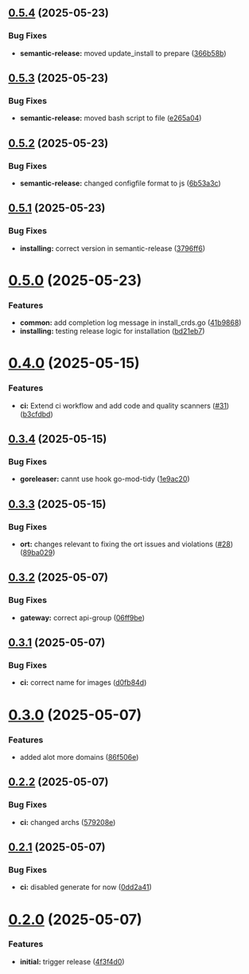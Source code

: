 ## [0.5.4](https://github.com/telekom/controlplane-mono/compare/v0.5.3...v0.5.4) (2025-05-23)


### Bug Fixes

* **semantic-release:** moved update_install to prepare ([366b58b](https://github.com/telekom/controlplane-mono/commit/366b58b5b3df9fe71f8267c11a484add4adf97b0))

## [0.5.3](https://github.com/telekom/controlplane-mono/compare/v0.5.2...v0.5.3) (2025-05-23)


### Bug Fixes

* **semantic-release:** moved bash script to file ([e265a04](https://github.com/telekom/controlplane-mono/commit/e265a04c4e867714a9db3b001f84663afa59e46d))

## [0.5.2](https://github.com/telekom/controlplane-mono/compare/v0.5.1...v0.5.2) (2025-05-23)


### Bug Fixes

* **semantic-release:** changed configfile format to js ([6b53a3c](https://github.com/telekom/controlplane-mono/commit/6b53a3cb0b7bb568bb2f576e4b8af4ca4f33b2b7))

## [0.5.1](https://github.com/telekom/controlplane-mono/compare/v0.5.0...v0.5.1) (2025-05-23)


### Bug Fixes

* **installing:** correct version in semantic-release ([3796ff6](https://github.com/telekom/controlplane-mono/commit/3796ff6582c4ce4a61e8811f58a743ea0dbb222c))

# [0.5.0](https://github.com/telekom/controlplane-mono/compare/v0.4.0...v0.5.0) (2025-05-23)


### Features

* **common:** add completion log message in install_crds.go ([41b9868](https://github.com/telekom/controlplane-mono/commit/41b98680b8b503b174be3ad907841d44b0a7fdff))
* **installing:** testing release logic for installation ([bd21eb7](https://github.com/telekom/controlplane-mono/commit/bd21eb784d8f6527522eabe6c859b472d362d880))

# [0.4.0](https://github.com/telekom/controlplane-mono/compare/v0.3.4...v0.4.0) (2025-05-15)


### Features

* **ci:** Extend ci workflow and add code and quality scanners ([#31](https://github.com/telekom/controlplane-mono/issues/31)) ([b3cfdbd](https://github.com/telekom/controlplane-mono/commit/b3cfdbdcf308d16f6ef81f1b9530af9c273d1b38))

## [0.3.4](https://github.com/telekom/controlplane-mono/compare/v0.3.3...v0.3.4) (2025-05-15)


### Bug Fixes

* **goreleaser:** cannt use hook go-mod-tidy ([1e9ac20](https://github.com/telekom/controlplane-mono/commit/1e9ac2072bef28f976f8a19a871bf59cee1217b3))

## [0.3.3](https://github.com/telekom/controlplane-mono/compare/v0.3.2...v0.3.3) (2025-05-15)


### Bug Fixes

* **ort:** changes relevant to fixing the ort issues and violations ([#28](https://github.com/telekom/controlplane-mono/issues/28)) ([89ba029](https://github.com/telekom/controlplane-mono/commit/89ba029ebf15509ff9993b137f32fb1152656c60))

## [0.3.2](https://github.com/telekom/controlplane-mono/compare/v0.3.1...v0.3.2) (2025-05-07)


### Bug Fixes

* **gateway:** correct api-group ([06ff9be](https://github.com/telekom/controlplane-mono/commit/06ff9bec2a2acc0148560877f583d9ee8f664658))

## [0.3.1](https://github.com/telekom/controlplane-mono/compare/v0.3.0...v0.3.1) (2025-05-07)


### Bug Fixes

* **ci:** correct name for images ([d0fb84d](https://github.com/telekom/controlplane-mono/commit/d0fb84d72d0c838457a1d955e6fe0d3e11a3dadd))

# [0.3.0](https://github.com/telekom/controlplane-mono/compare/v0.2.2...v0.3.0) (2025-05-07)


### Features

* added alot more domains ([86f506e](https://github.com/telekom/controlplane-mono/commit/86f506e6b5f854aa1509fb9c3899707eaf5d8cb4))

## [0.2.2](https://github.com/telekom/controlplane-mono/compare/v0.2.1...v0.2.2) (2025-05-07)


### Bug Fixes

* **ci:** changed archs ([579208e](https://github.com/telekom/controlplane-mono/commit/579208e4e638d95a98766452714f0beb8029b983))

## [0.2.1](https://github.com/telekom/controlplane-mono/compare/v0.2.0...v0.2.1) (2025-05-07)


### Bug Fixes

* **ci:** disabled generate for now ([0dd2a41](https://github.com/telekom/controlplane-mono/commit/0dd2a416cb83e80dafd0521a5e814f17e36ee161))

# [0.2.0](https://github.com/telekom/controlplane-mono/compare/v0.1.0...v0.2.0) (2025-05-07)


### Features

* **initial:** trigger release ([4f3f4d0](https://github.com/telekom/controlplane-mono/commit/4f3f4d031b63c3df1598d09a9066a172273a2032))
